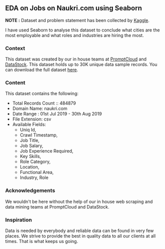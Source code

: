 ## EDA on Jobs on Naukri.com using Seaborn

**NOTE :**  Dataset and problem statement has been collected by [Kaggle](https://www.kaggle.com/promptcloud/jobs-on-naukricom).

I have used Seaborn to analyse this dataset to conclude what cities are the most employable and what roles and industries are hiring the most.

### Context
This dataset was created by our in house teams at [PromptCloud](https://www.promptcloud.com/) and [DataStock](https://datastock.shop/). This dataset holds up to 30K unique data sample records. You can download the full dataset [here](https://app.datastock.shop/?site_name=Naukri%20Job%20Postings).

### Content
This dataset contains the following:
* Total Records Count :: 484879 
* Domain Name: naukri.com 
* Date Range : 01st Jul 2019 - 30th Aug 2019  
* File Extension: csv
* Available Fields:
    - Uniq Id,
    - Crawl Timestamp,
    - Job Title,
    - Job Salary,
    - Job Experience Required,
    - Key Skills,
    - Role Category,
    - Location,
    - Functional Area,
    - Industry, Role 

### Acknowledgements
We wouldn't be here without the help of our in house web scraping and data mining teams at PromptCloud and DataStock.

### Inspiration
Data is needed by everybody and reliable data can be found in very few places. We strive to provide the best in quality data to all our clients at all times. That is what keeps us going.